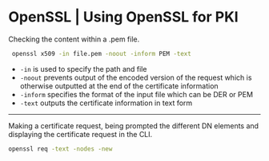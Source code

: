 # OpenSSL | Using OpenSSL for PKI
Checking the content within a .pem file. 
``` bash
 openssl x509 -in file.pem -noout -inform PEM -text
```
- `-in` is used to specify the path and file
- `-noout` prevents output of the encoded version of the request which is otherwise outputted at the end of the certificate information
- `-inform` specifies the format of the input file which can be DER or PEM
- `-text` outputs the certificate information in text form

---
Making a certificate request, being prompted the different DN elements and displaying the certificate request in the CLI.
```bash
openssl req -text -nodes -new
```